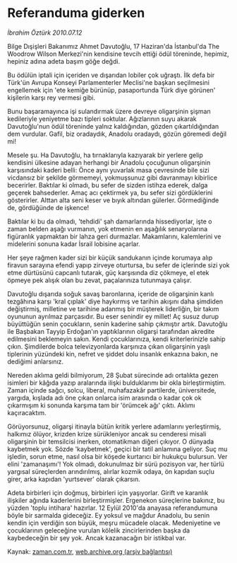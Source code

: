 # Referanduma giderken

*İbrahim Öztürk 2010.07.12*

<td class="columnist-detail">
<p>Bilge Dışişleri Bakanımız Ahmet Davutoğlu, 17 Haziran'da İstanbul'da The Woodrow Wilson Merkezi'nin kendisine tevcih ettiği ödül töreninde, hepimiz, hepiniz adına adeta başım göğe değdi.</p>
<p>
<div id="haberMetinDiv">
<p>Bu ödülün iptali için içeriden ve dışarıdan lobiler çok uğraştı. İlk defa bir Türk'ün Avrupa Konseyi Parlamenterler Meclisi'ne başkan seçilmesini engellemek için 'ete kemiğe bürünüp, pasaportunda Türk diye görünen' kişilerin karşı rey vermesi gibi.
<p> Bunu başaramayınca işi sulandırmak üzere devreye oligarşinin şişman kedileriyle yeniyetme bazı tipleri soktular. Ağızlarının suyu akarak Davutoğlu'nun ödül töreninde yalnız kaldığından, gözden çıkartıldığından dem vurdular. Gafil, biz oradaydık, Anadolu oradaydı, gözün göremedi değil mi! 
<p> Mesele şu. Ha Davutoğlu, ha tırnaklarıyla kazıyarak bir yerlere gelip kendisini ülkesine adayan herhangi bir Anadolu çocuğunun oligarşinin karşısındaki kaderi belli: Önce aynı yuvarlak masa çevresinde bile sizi vicdansız bir şekilde görmemeyi, yokmuşsunuz gibi davranmayı kibirlice becerirler. Baktılar ki olmadı, bu sefer de sizden istihza ederek, dalga geçerek bahsederler. Amaç acı çektirmek ya, bu sefer sizi gördüklerini gösterirler. Alttan alta seni keser ve bıyık altından gülerler. Görmediğinde de, gördüğünde de işkence!
<p> Baktılar ki bu da olmadı, 'tehdidi' şah damarlarında hissediyorlar, işte o zaman belden aşağı vurmanın, yok etmenin en aşağılık senaryolarına figüranlık yapmaktan bir lahza geri durmazlar. Makamlarını, kalemlerini ve midelerini sonuna kadar İsrail lobisine açarlar.
<p> Her şeye rağmen kader sizi bir küçük sandukanın içinde korumaya alıp firavun sarayına efendi yapıp zirveye oturtursa, bu sefer de içlerinde sizi yok etme dürtüsünü capcanlı tutarak, güç karşısında diz çökmeye, el etek öpmeye pek alışık olan bu zevat, paçalarınıza tutunmaya çalışır.
<p> Davutoğlu dışarıda soğuk savaş baronlarına, içeride de oligarşinin kanlı tezgâhına karşı 'kral çıplak' diye haykırmış ve tarihin akışını daha şimdiden değiştirmiş, milletine ve tarihine adanmış bir müşterek liderliğin, bir takım oyununun ayrılmaz parçasıdır. Bu eser senindir ey millet! Aç susuz durup büyüttüğün senin çocukların, senin kaderine sahip çıkmıştır artık. Davutoğlu ile Başbakan Tayyip Erdoğan'ın yaptıklarının oligarşi tarafından akredite edilmesini beklemeyin sakın. Kendi çocuklarınıza, kendi kriterlerinizle sahip çıkın. Şimdilerde bolca televizyonlarda karşınıza çıkan oligarşinin yaşlı tiplerinin yüzündeki kin, nefret ve şiddet dolu insanlık enkazına bakın, ne dediğimi anlarsınız.
<p> Nereden aklıma geldi bilmiyorum, 28 Şubat sürecinde adı ortalıkta gezen isimleri bir kâğıda yazıp aralarında ilişki bulduklarımı bir okla birleştirmiştim. Zaman içinde sağcı, solcu, liberal, muhafazakâr partilerde, üniversitede, yargıda, kışlada adı öne çıkan onlarca isim arasında o kadar çok ok çıkarmışım ki sonunda karşıma tam bir 'örümcek ağı' çıktı. Aklımı kaçıracaktım.
<p> Görüyorsunuz, oligarşi itinayla bütün kritik yerlere adamlarını yerleştirmiş, halkımız ölüyor, krizden krize sürükleniyor ancak su cenderesi misali oligarşinin bir temsilcisi inerken, otomatikman diğeri çıkıyor. O dünyada kaybetmek yok. Sözde 'kaybetmek', geçici bir tatil anlamına geliyor. Suç mu işledin, sorun etme, nasıl olsa bir köşede kurtarıcı bir hukukçu bulursun. Ver elini 'zamanaşımı'! Yok olmadı, dokunulmaz bir sürü pozisyon var, her türlü yargısal süreçlerden arındırılmış, alırlar kozmik odaya, ön kapıdan suçlu girer, arka kapıdan 'yurtsever' olarak çıkarsın.
<p> Adeta birbirleri için doğmuş, birbirleri için yaşıyorlar. Girift ve karanlık ilişkiler ağında kaderlerini birleştirmişler. Ergenekon süreçlerine bakınız, bu yüzden 'toplu intihara' hazırlar. 12 Eylül 2010'da anayasa referandumuna böyle bir sarmalda gideceğiz. Ey yoksul ve mağdur Anadolu, bu senin kendin için verdiğin son büyük, meşru mücadele olacak. Medeniyetine ve çocuklarının geleceğine vurulan kölelik zincirlerinden başka da kaybedeceğin bir şey yok. Ancak kazanacağın bir istikbal var. </p></p></p></p></p></p></p></p></p></div>
</p>
<a href="http://web.archive.org/web/20110106013207/mailto:i.ozturk@zaman.com.tr">
</a></td>

Kaynak: [zaman.com.tr](http://zaman.com.tr/yazar.do?yazino=1004639), [web.archive.org (arşiv bağlantısı)](http://web.archive.org/web/20110106013207/http://www.zaman.com.tr/yazar.do?yazino=1004639)

